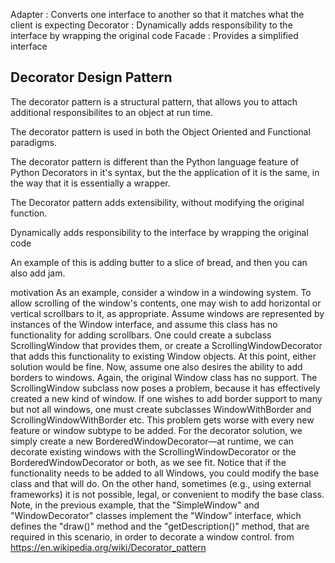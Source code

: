 
Adapter : Converts one interface to another so that it matches what the client is expecting 
Decorator : Dynamically adds responsibility to the interface by wrapping the original code 
Facade : Provides a simplified interface 


## Decorator Design Pattern

The decorator pattern is a structural pattern, that allows you to attach additional responsibilites to an object at run time.

The decorator pattern is used in both the Object Oriented and Functional paradigms.

The decorator pattern is different than the Python language feature of Python Decorators in it's syntax, but the the application of it is the same, in the way that it is essentially a wrapper.

The Decorator pattern adds extensibility, without modifying the original function. 


Dynamically adds responsibility to the interface by wrapping the original code


An example of this is adding butter to a slice of bread, 
and then you can also add jam.


motivation
As an example, consider a window in a windowing system. To allow scrolling of the window's contents, one may wish to add horizontal or vertical scrollbars to it, as appropriate. Assume windows are represented by instances of the Window interface, and assume this class has no functionality for adding scrollbars. One could create a subclass ScrollingWindow that provides them, or create a ScrollingWindowDecorator that adds this functionality to existing Window objects. At this point, either solution would be fine. 
Now, assume one also desires the ability to add borders to windows. Again, the original Window class has no support. The ScrollingWindow subclass now poses a problem, because it has effectively created a new kind of window. If one wishes to add border support to many but not all windows, one must create subclasses WindowWithBorder and ScrollingWindowWithBorder etc. This problem gets worse with every new feature or window subtype to be added. For the decorator solution, we simply create a new BorderedWindowDecorator—at runtime, we can decorate existing windows with the ScrollingWindowDecorator or the BorderedWindowDecorator or both, as we see fit. Notice that if the functionality needs to be added to all Windows, you could modify the base class and that will do. On the other hand, sometimes (e.g., using external frameworks) it is not possible, legal, or convenient to modify the base class. 
Note, in the previous example, that the "SimpleWindow" and "WindowDecorator" classes implement the "Window" interface, which defines the "draw()" method and the "getDescription()" method, that are required in this scenario, in order to decorate a window control. 
from https://en.wikipedia.org/wiki/Decorator_pattern
